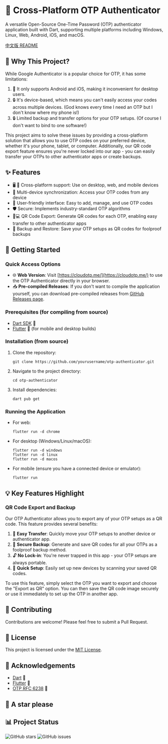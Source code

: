 # 🔐 Cross-Platform OTP Authenticator

A versatile Open-Source One-Time Password (OTP) authenticator application built with Dart, supporting multiple platforms including Windows, Linux, Web, Android, iOS, and macOS.

[中文版 README](./readme-zh.md)
## 🤔 Why This Project?

While Google Authenticator is a popular choice for OTP, it has some limitations:

1. 📵 It only supports Android and iOS, making it inconvenient for desktop users.
2. 🔒 It's device-based, which means you can't easily access your codes across multiple devices. (God knows every time I need an OTP but I don't know where my phone is!)
3. 🔒 Limited backup and transfer options for your OTP setups. (Of course I don't want to bind to one software!)

This project aims to solve these issues by providing a cross-platform solution that allows you to use OTP codes on your preferred device, whether it's your phone, tablet, or computer. Additionally, our QR code export feature ensures you're never locked into our app - you can easily transfer your OTPs to other authenticator apps or create backups.

## ✨ Features

- 🖥️ 📱 Cross-platform support: Use on desktop, web, and mobile devices
- 🔄 Multi-device synchronization: Access your OTP codes from any device
- 👥 User-friendly interface: Easy to add, manage, and use OTP codes
- 🛡️ Secure: Implements industry-standard OTP algorithms
- 📱💻 QR Code Export: Generate QR codes for each OTP, enabling easy transfer to other authenticator apps
- 💾 Backup and Restore: Save your OTP setups as QR codes for foolproof backups

## 🚀 Getting Started

### Quick Access Options

- 🌐 **Web Version**: Visit [https://cloudotp.me/](https://cloudotp.me/) to use the OTP Authenticator directly in your browser.
- 📥 **Pre-compiled Releases**: If you don't want to compile the application yourself, you can download pre-compiled releases from [GitHub Releases page](https://github.com/jingcjie/cloud_otp/releases/latest).

### Prerequisites (for compiling from source)

- [Dart SDK](https://dart.dev/get-dart) 🎯
- [Flutter](https://flutter.dev/docs/get-started/install) 💙 (for mobile and desktop builds)

### Installation (from source)

1. Clone the repository:
   ```
   git clone https://github.com/yourusername/otp-authenticator.git
   ```
2. Navigate to the project directory:
   ```
   cd otp-authenticator
   ```
3. Install dependencies:
   ```
   dart pub get
   ```

### Running the Application

- For web:
  ```
  flutter run -d chrome
  ```
- For desktop (Windows/Linux/macOS):
  ```
  flutter run -d windows
  flutter run -d linux
  flutter run -d macos
  ```
- For mobile (ensure you have a connected device or emulator):
  ```
  flutter run
  ```

## 💡 Key Features Highlight

### QR Code Export and Backup

Our OTP Authenticator allows you to export any of your OTP setups as a QR code. This feature provides several benefits:

1. 🔄 **Easy Transfer**: Quickly move your OTP setups to another device or authenticator app.
2. 💾 **Secure Backup**: Generate and save QR codes for all your OTPs as a foolproof backup method.
3. 🔓 **No Lock-in**: You're never trapped in this app - your OTP setups are always portable.
4. 📸 **Quick Setup**: Easily set up new devices by scanning your saved QR codes.

To use this feature, simply select the OTP you want to export and choose the "Export as QR" option. You can then save the QR code image securely or use it immediately to set up the OTP in another app.

## 👥 Contributing

Contributions are welcome! Please feel free to submit a Pull Request.

## 📄 License

This project is licensed under the [MIT License](LICENSE).

## 🙏 Acknowledgements

- [Dart](https://dart.dev) 🎯
- [Flutter](https://flutter.dev) 💙
- [OTP RFC 6238](https://tools.ietf.org/html/rfc6238) 🔢

## 🙏 A star please

## 📊 Project Status

![GitHub stars](https://img.shields.io/github/stars/jingcjie/cloud_otp?style=social)
![GitHub issues](https://img.shields.io/github/issues/jingcjie/cloud_otp)


